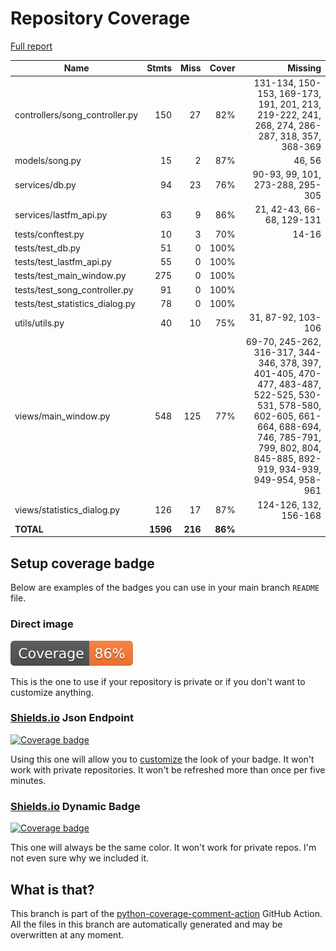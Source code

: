 # Repository Coverage

[Full report](https://htmlpreview.github.io/?https://github.com/stephendwillson/Guitar-Parts/blob/python-coverage-comment-action-data/htmlcov/index.html)

| Name                              |    Stmts |     Miss |   Cover |   Missing |
|---------------------------------- | -------: | -------: | ------: | --------: |
| controllers/song\_controller.py   |      150 |       27 |     82% |131-134, 150-153, 169-173, 191, 201, 213, 219-222, 241, 268, 274, 286-287, 318, 357, 368-369 |
| models/song.py                    |       15 |        2 |     87% |    46, 56 |
| services/db.py                    |       94 |       23 |     76% |90-93, 99, 101, 273-288, 295-305 |
| services/lastfm\_api.py           |       63 |        9 |     86% |21, 42-43, 66-68, 129-131 |
| tests/conftest.py                 |       10 |        3 |     70% |     14-16 |
| tests/test\_db.py                 |       51 |        0 |    100% |           |
| tests/test\_lastfm\_api.py        |       55 |        0 |    100% |           |
| tests/test\_main\_window.py       |      275 |        0 |    100% |           |
| tests/test\_song\_controller.py   |       91 |        0 |    100% |           |
| tests/test\_statistics\_dialog.py |       78 |        0 |    100% |           |
| utils/utils.py                    |       40 |       10 |     75% |31, 87-92, 103-106 |
| views/main\_window.py             |      548 |      125 |     77% |69-70, 245-262, 316-317, 344-346, 378, 397, 401-405, 470-477, 483-487, 522-525, 530-531, 578-580, 602-605, 661-664, 688-694, 746, 785-791, 799, 802, 804, 845-885, 892-919, 934-939, 949-954, 958-961 |
| views/statistics\_dialog.py       |      126 |       17 |     87% |124-126, 132, 156-168 |
|                         **TOTAL** | **1596** |  **216** | **86%** |           |


## Setup coverage badge

Below are examples of the badges you can use in your main branch `README` file.

### Direct image

[![Coverage badge](https://raw.githubusercontent.com/stephendwillson/Guitar-Parts/python-coverage-comment-action-data/badge.svg)](https://htmlpreview.github.io/?https://github.com/stephendwillson/Guitar-Parts/blob/python-coverage-comment-action-data/htmlcov/index.html)

This is the one to use if your repository is private or if you don't want to customize anything.

### [Shields.io](https://shields.io) Json Endpoint

[![Coverage badge](https://img.shields.io/endpoint?url=https://raw.githubusercontent.com/stephendwillson/Guitar-Parts/python-coverage-comment-action-data/endpoint.json)](https://htmlpreview.github.io/?https://github.com/stephendwillson/Guitar-Parts/blob/python-coverage-comment-action-data/htmlcov/index.html)

Using this one will allow you to [customize](https://shields.io/endpoint) the look of your badge.
It won't work with private repositories. It won't be refreshed more than once per five minutes.

### [Shields.io](https://shields.io) Dynamic Badge

[![Coverage badge](https://img.shields.io/badge/dynamic/json?color=brightgreen&label=coverage&query=%24.message&url=https%3A%2F%2Fraw.githubusercontent.com%2Fstephendwillson%2FGuitar-Parts%2Fpython-coverage-comment-action-data%2Fendpoint.json)](https://htmlpreview.github.io/?https://github.com/stephendwillson/Guitar-Parts/blob/python-coverage-comment-action-data/htmlcov/index.html)

This one will always be the same color. It won't work for private repos. I'm not even sure why we included it.

## What is that?

This branch is part of the
[python-coverage-comment-action](https://github.com/marketplace/actions/python-coverage-comment)
GitHub Action. All the files in this branch are automatically generated and may be
overwritten at any moment.